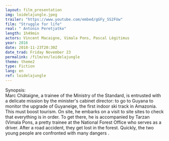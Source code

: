 ```yaml
---
layout: film_presentation
img: loidelajungle.jpeg
trailer: "https://www.youtube.com/embed/gGFy_SS2FUw"
film: "Struggle for life"
real: " Antonin Peretjatko"
length: 1h49min
actors: Vincent Macaigne, Vimala Pons, Pascal Légitimus
year: 2016
date: 2018-11-23T20:30Z
date_trad: Friday November 23
permalink: /film/en/loidelajungle
theme: theme2
type: Fiction
lang: en
ref: loidelajungle
---
```


<span class="name"> Synopsis:</span> <br/>
<span class="resumefilm"> Marc Châtaigne, a trainee of the Ministry of the Standard, is entrusted with a delicate mission by the minister's cabinet director: to go to Guyana to monitor the upgrade of Guyaneige, the first indoor ski track in Amazonia. This must boost tourism. On site, he embarks on a visit to site sites to check that everything is in order. To get there, he is accompanied by Tarzan (Vimala Pons, a pretty trainee at the National Forest Office who serves as a driver. After a road accident, they get lost in the forest. Quickly, the two young people are confronted with many dangers . </span>

